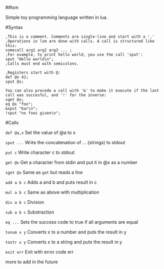 ##lsm

Simple toy programming language written in lua.

#Syntax

```
,This is a comment. Comments are single-line and start with a ','
,Operations in lsm are done with calls. A call is structured like this:
somecall arg1 arg2 arg3 ... ;
,For example, to print hello world, you use the call 'sput':
sput "Hello world\n";
,Calls must end with semicolons.

,Registers start with @:
def @x 42;
sput @x;

You can also precede a call with '&' to make it execute if the last call was succesful, and '!' for the inverse:
sget @x;
eq @x "foo";
&sput "bar\n";
!sput "no foos given\n";
```

#Calls

`def @a,x` Set the value of @a to x

`sput ...` Write the concatenation of ... (strings) to stdout

`put c` Write character c to stdout

`get @x` Get a character from stdin and put it in @x as a number

`sget @x` Same as `get` but reads a line

`add a b c` Adds a and b and puts result in c

`mul a b c` Same as above with multiplication

`div a b c` Division

`sub a b c` Substraction

`eq ...` Sets the success code to true if all arguments are equal

`tonum x y` Converts x to a number and puts the result in y

`tostr x y` Converts x to a string and puts the result in y

`exit err` Exit with error code err

more to add in the future
